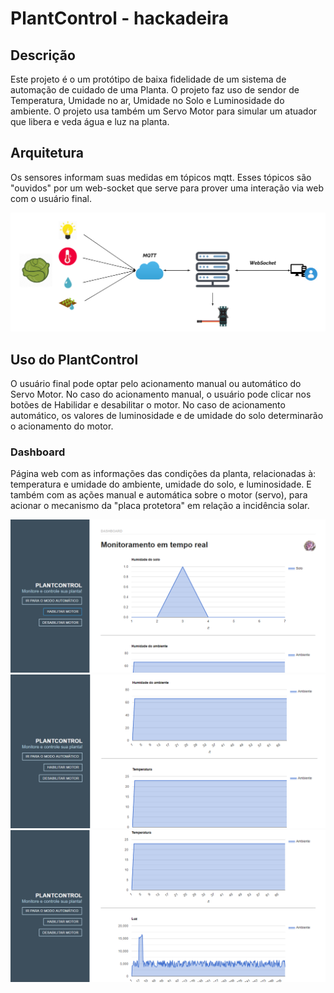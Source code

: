 # PlantControl - hackadeira
## Descrição
Este projeto é o um protótipo de baixa fidelidade de um sistema de automação de cuidado de uma Planta. O projeto faz uso de sendor de Temperatura, Umidade no ar, Umidade no Solo e Luminosidade do ambiente. O projeto usa também um Servo Motor para simular um atuador que libera e veda água e luz na planta.

## Arquitetura
Os sensores informam suas medidas em tópicos mqtt. Esses tópicos são "ouvidos" por um web-socket que serve para prover uma interação via web com o usuário final.

![Imagem 1](https://raw.githubusercontent.com/ricardorobson/hackadeira/master/images/Arquitetura.png)

## Uso do PlantControl
O usuário final pode optar pelo acionamento manual ou automático do Servo Motor. No caso do acionamento manual, o usuário pode clicar nos botões de Habilidar e desabilitar o motor.
No caso de acionamento automático, os valores de luminosidade e de umidade do solo determinarão o acionamento do motor.

### Dashboard
Página web com as informações das condições da planta, relacionadas à: temperatura e umidade do ambiente, umidade do solo, e luminosidade. E também com as ações manual e automática sobre o motor (servo), para acionar o mecanismo da "placa protetora" em relação a incidência solar.

![Dashboard 1](https://raw.githubusercontent.com/ricardorobson/hackadeira/master/images/Dashboard-1.png)
![Dashboard 2](https://raw.githubusercontent.com/ricardorobson/hackadeira/master/images/Dashboard-2.png)
![Dashboard 3](https://raw.githubusercontent.com/ricardorobson/hackadeira/master/images/Dashboard-3.png)
